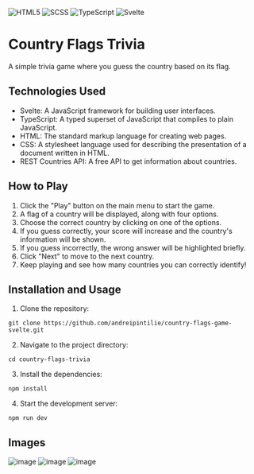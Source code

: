 ![HTML5](https://img.shields.io/badge/html5-%23E34F26.svg?style=for-the-badge&logo=html5&logoColor=white)
![SCSS](https://img.shields.io/badge/SCSS-hotpink.svg?style=for-the-badge&logo=SASS&logoColor=white)
![TypeScript](https://img.shields.io/badge/typescript-%23007ACC.svg?style=for-the-badge&logo=typescript&logoColor=white)
![Svelte](https://img.shields.io/badge/Svelte-4A4A55?style=for-the-badge&logo=svelte&logoColor=FF3E00)

# Country Flags Trivia

A simple trivia game where you guess the country based on its flag.

## Technologies Used

- Svelte: A JavaScript framework for building user interfaces.
- TypeScript: A typed superset of JavaScript that compiles to plain JavaScript.
- HTML: The standard markup language for creating web pages.
- CSS: A stylesheet language used for describing the presentation of a document written in HTML.
- REST Countries API: A free API to get information about countries.

## How to Play

1. Click the "Play" button on the main menu to start the game.
2. A flag of a country will be displayed, along with four options.
3. Choose the correct country by clicking on one of the options.
4. If you guess correctly, your score will increase and the country's information will be shown.
5. If you guess incorrectly, the wrong answer will be highlighted briefly.
6. Click "Next" to move to the next country.
7. Keep playing and see how many countries you can correctly identify!

## Installation and Usage

1. Clone the repository:

```shell
git clone https://github.com/andreipintilie/country-flags-game-svelte.git
```

2. Navigate to the project directory:

```shell
cd country-flags-trivia
```

3. Install the dependencies:

```shell
npm install
```

4. Start the development server:

```shell
npm run dev
```

## Images

![image](https://github.com/andreipintilie/country-flags-game-svelte/assets/59415893/1c1f0901-c62d-48c9-991b-06b81866a704)
![image](https://github.com/andreipintilie/country-flags-game-svelte/assets/59415893/7dc7bcb9-53bb-40bc-9e6a-31abcbef7b44)
![image](https://github.com/andreipintilie/country-flags-game-svelte/assets/59415893/141c6729-9b87-47cd-b66d-bd92ba674384)

